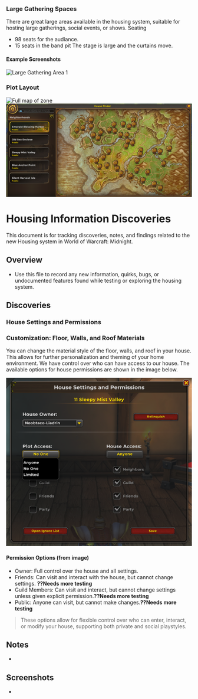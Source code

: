 ### Large Gathering Spaces
There are great large areas available in the housing system, suitable for hosting large gatherings, social events, or shows.
Seating
* 98 seats for the audiance.
* 15 seats in the band pit
The stage is large and the curtains move.


#### Example Screenshots
![Large Gathering Area 1](images/Screenshot%202025-10-03%20132647.png)

### Plot Layout
![Full map of zone](images/Screenshot%202025-10-03%20132654.png)
![Better view of plots](images/plots-2025-10-03.png)

# Housing Information Discoveries

This document is for tracking discoveries, notes, and findings related to the new Housing system in World of Warcraft: Midnight.

## Overview
- Use this file to record any new information, quirks, bugs, or undocumented features found while testing or exploring the housing system.

## Discoveries

### House Settings and Permissions
### Customization: Floor, Walls, and Roof Materials
You can change the material style of the floor, walls, and roof in your house. This allows for further personalization and theming of your home environment.
We have control over who can have access to our house. The available options for house permissions are shown in the image below.

![House Settings and Permissions](images/house_settings_and_permissions.png)

#### Permission Options (from image)
- Owner: Full control over the house and all settings.
- Friends: Can visit and interact with the house, but cannot change settings. **??Needs more testing**
- Guild Members: Can visit and interact, but cannot change settings unless given explicit permission.**??Needs more testing**
- Public: Anyone can visit, but cannot make changes.**??Needs more testing**

> These options allow for flexible control over who can enter, interact, or modify your house, supporting both private and social playstyles.

## Notes
- 

## Screenshots
- 
